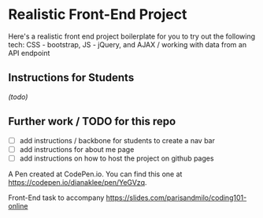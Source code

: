 # Realistic Front-End Project
Here's a realistic front end project boilerplate for you to try out the following tech: CSS - bootstrap, JS - jQuery, and AJAX / working with data from an API endpoint

## Instructions for Students
_(todo)_

## Further work / TODO for this repo
- [ ] add instructions / backbone for students to create a nav bar
- [ ] add instructions for about me page
- [ ] add instructions on how to host the project on github pages

A Pen created at CodePen.io. You can find this one at https://codepen.io/dianaklee/pen/YeGVzq.

Front-End task to accompany https://slides.com/parisandmilo/coding101-online